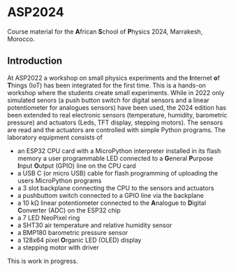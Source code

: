 # ASP2024
Course material for the **A**frican **S**chool of **P**hysics 2024, Marrakesh, Morocco.
## Introduction
At ASP2022 a workshop on small physics experiments and the **I**nternet **o**f **T**hings (IoT) has been integrated for the first time. This is a hands-on workshop where the students create small experiments.
While in 2022 only simulated senors (a push button switch for digital sensors and a linear potentiometer for analogues sensors) have been used, the 2024 edition has been extended to real electronic sensors (temperature, humidity, barometric pressure) and actuators (Leds, TFT display, stepping motors). The sensors are read and the actuators are controlled with simple Python programs. 
The laboratory equipment consists of
* an ESP32 CPU card with a MicroPython interpreter installed in its flash memory
  a user programmable LED connected to a **G**eneral **P**urpose **I**nput **O**utput (GPIO) line on the CPU card
* a USB C (or micro USB) cable for flash programming of uploading the users MicroPython programs
* a 3 slot backplane connecting the CPU to the sensors and actuators
* a pushbuttom switch connected to a GPIO line via the backplane
* a 10 k&Omega; linear potentiometer connected to the **A**nalogue to **D**igital **C**onverter (ADC) on the ESP32 chip
* a 7 LED NeoPixel ring
* a SHT30 air temperature and relative humidity sensor
* a BMP180 barometric pressure sensor
* a 128x64 pixel **O**rganic LED (OLED) display
* a stepping motor with driver   

This is work in progress.
